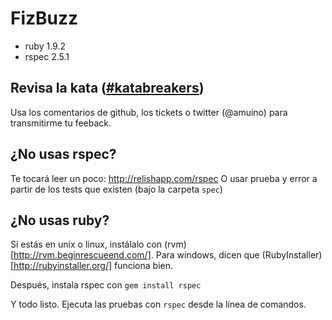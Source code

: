 FizBuzz
=======

* ruby 1.9.2
* rspec 2.5.1

Revisa la kata ([#katabreakers](http://blog.abelmuino.com/2011/01/katabreakers-peer-review-de-12meses12katas.html))
------------------------------
Usa los comentarios de github, los tickets o twitter (@amuino) para
transmitirme tu feeback.


¿No usas rspec?
---------------
Te tocará leer un poco: http://relishapp.com/rspec
O usar prueba y error a partir de los tests que existen (bajo la carpeta `spec`)

¿No usas ruby?
--------------
Si estás en unix o linux, instálalo con (rvm)[http://rvm.beginrescueend.com/].
Para windows, dicen que (RubyInstaller)[http://rubyinstaller.org/] funciona bien. 

Después, instala rspec con `gem install rspec`

Y todo listo. Ejecuta las pruebas con `rspec` desde la línea de comandos.